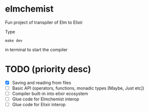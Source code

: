 # elmchemist
Fun project of transpiler of Elm to Elixir

Type
```
make dev
```
in terminal to start the compiler


# TODO (priority desc)
- [X] Saving and reading from files
- [ ] Basic API (operators, functions, monadic types [Maybe, Just etc])
- [ ] Compiler built-in into elixir ecosystem
- [ ] Glue code for Elmchemist interop
- [ ] Glue code for Elixir interop
